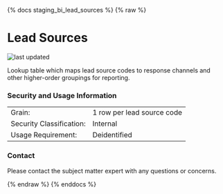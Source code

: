 {% docs staging_bi_lead_sources %}
{% raw %}

# Lead Sources
![last updated](assets/update_badges/staging_bi_lead_sources.svg)

Lookup table which maps lead source codes to response channels and other higher-order 
groupings for reporting.

### Security and Usage Information
|     |     |
| --- | --- |
| Grain:                   | 1 row per lead source code |
| Security Classification: | Internal |
| Usage Requirement:       | Deidentified |


### Contact
Please contact the subject matter expert with any questions or concerns.

{% endraw %}
{% enddocs %}